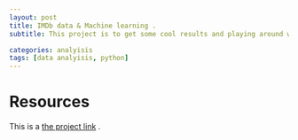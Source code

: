 ```yaml
---
layout: post
title: IMDb data & Machine learning .
subtitle: This project is to get some cool results and playing around with IMDb data , applying sentiemnt analysis to get some idea about the movies content by applying bag of words algorithm!

categories: analyisis
tags: [data analyisis, python]
---
```


# Resources

This is a [the project link](https://github.com/a7madgamaltantawy/Data_Science_Projects/blob/master/IMDb%20Movies%20Sentiment%20Analysis.ipynb) .




